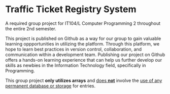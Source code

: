 # Traffic Ticket Registry System
A required group project for IT104/L Computer Programming 2 throughout the entire 2nd semester.


This project is published on Github as a way for our group to gain valuable learning oppportunities in utilizing the platform. 
Through this platform, we hope to learn best practices in version control, collaboration, and communication within a development team.
Publishing our project on Github offers a hands-on learning experience that can help us further develop our skills as newbies in 
the Information Technology field, specifically in Programming.

This group project <b>only utilizes arrays</b> and <u>does <b>not</b></u> involve the <u>use of any permanent database or storage</u> for entries.
